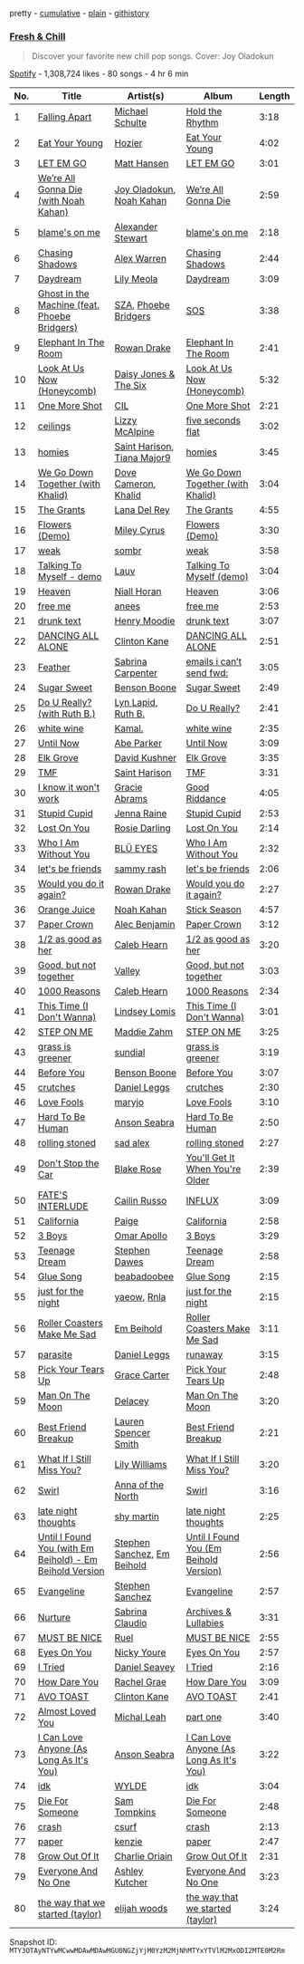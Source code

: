 pretty - [cumulative](/playlists/cumulative/37i9dQZF1DX5CdVP4rz81C.md) - [plain](/playlists/plain/37i9dQZF1DX5CdVP4rz81C) - [githistory](https://github.githistory.xyz/mackorone/spotify-playlist-archive/blob/main/playlists/plain/37i9dQZF1DX5CdVP4rz81C)

### [Fresh & Chill](https://open.spotify.com/playlist/37i9dQZF1DX5CdVP4rz81C)

> Discover your favorite new chill pop songs\. Cover: Joy Oladokun

[Spotify](https://open.spotify.com/user/spotify) - 1,308,724 likes - 80 songs - 4 hr 6 min

| No. | Title | Artist(s) | Album | Length |
|---|---|---|---|---|
| 1 | [Falling Apart](https://open.spotify.com/track/0aIW3ekrhK1eh3BYCh11op) | [Michael Schulte](https://open.spotify.com/artist/21aa4pj9BvbFB2iT8kRpnq) | [Hold the Rhythm](https://open.spotify.com/album/4nof0TI1S49a6Gogj33yue) | 3:18 |
| 2 | [Eat Your Young](https://open.spotify.com/track/2Jw3VjB1xy5KHBqEeAC6VK) | [Hozier](https://open.spotify.com/artist/2FXC3k01G6Gw61bmprjgqS) | [Eat Your Young](https://open.spotify.com/album/1GOa0Bsm7eeVIJglLcoLWX) | 4:02 |
| 3 | [LET EM GO](https://open.spotify.com/track/2RnBxdoRGOBzy2yvThWtMe) | [Matt Hansen](https://open.spotify.com/artist/6wlhqnATSJIc0NQ64VxOVJ) | [LET EM GO](https://open.spotify.com/album/38ZOCVj7a6GRwhcNerWZs3) | 3:01 |
| 4 | [We’re All Gonna Die \(with Noah Kahan\)](https://open.spotify.com/track/2Eb2TKNAaE15Fqd4A3MFWU) | [Joy Oladokun](https://open.spotify.com/artist/7rrTqtOUOwva4sgTx9C9F9), [Noah Kahan](https://open.spotify.com/artist/2RQXRUsr4IW1f3mKyKsy4B) | [We’re All Gonna Die](https://open.spotify.com/album/1uiwlKORLzoDvBsDiLdkm4) | 2:59 |
| 5 | [blame's on me](https://open.spotify.com/track/1veHwv1HPwzOvlhs5jPxeP) | [Alexander Stewart](https://open.spotify.com/artist/0znpFLuaey34oJTE1jHSnT) | [blame's on me](https://open.spotify.com/album/1dpLDMwavEN9eXN23N7liY) | 2:18 |
| 6 | [Chasing Shadows](https://open.spotify.com/track/5zcoYCmeIL392as1bwIYce) | [Alex Warren](https://open.spotify.com/artist/0fTSzq9jAh4c36UVb4V7CB) | [Chasing Shadows](https://open.spotify.com/album/5laO2TJ5lwhscYwdFB0sIX) | 2:44 |
| 7 | [Daydream](https://open.spotify.com/track/7CFPVdKn4FFkIm7rZYhNZQ) | [Lily Meola](https://open.spotify.com/artist/5WC6EbIrTO76x30w5LtzS6) | [Daydream](https://open.spotify.com/album/7N2QQisOFbQ0rWHDwIKd8O) | 3:09 |
| 8 | [Ghost in the Machine \(feat\. Phoebe Bridgers\)](https://open.spotify.com/track/4h5x3XHLVYFJaItKuO2rhy) | [SZA](https://open.spotify.com/artist/7tYKF4w9nC0nq9CsPZTHyP), [Phoebe Bridgers](https://open.spotify.com/artist/1r1uxoy19fzMxunt3ONAkG) | [SOS](https://open.spotify.com/album/07w0rG5TETcyihsEIZR3qG) | 3:38 |
| 9 | [Elephant In The Room](https://open.spotify.com/track/6fvbw0uQPYd9RtBw7WVgb3) | [Rowan Drake](https://open.spotify.com/artist/4NYx2GcZWwIW3glF0dW1fC) | [Elephant In The Room](https://open.spotify.com/album/6bGGWNEqqh3WFJuHzuqdOA) | 2:41 |
| 10 | [Look At Us Now \(Honeycomb\)](https://open.spotify.com/track/6xSr2HhAmY096v9vfJrRqv) | [Daisy Jones & The Six](https://open.spotify.com/artist/0ZUdYzRCIrxbsd80MmGMqo) | [Look At Us Now \(Honeycomb\)](https://open.spotify.com/album/3vNpYNX7g5Mdljl65tKM30) | 5:32 |
| 11 | [One More Shot](https://open.spotify.com/track/79uXvsyNG97zMLLq4bloRa) | [CIL](https://open.spotify.com/artist/1bBo1QjmPP5CfMiEsxmZxU) | [One More Shot](https://open.spotify.com/album/1uKIVSfEfjC8OjoUueYZOT) | 2:21 |
| 12 | [ceilings](https://open.spotify.com/track/2L9N0zZnd37dwF0clgxMGI) | [Lizzy McAlpine](https://open.spotify.com/artist/1GmsPCcpKgF9OhlNXjOsbS) | [five seconds flat](https://open.spotify.com/album/68L5xVV9wydotfDXEik7eD) | 3:02 |
| 13 | [homies](https://open.spotify.com/track/3ocupZmiN2ZqQjTVntVtLv) | [Saint Harison](https://open.spotify.com/artist/16AILHA3N2C3ngRuR2FdfH), [Tiana Major9](https://open.spotify.com/artist/1Naqgo0HMRoumRP0e2MXD9) | [homies](https://open.spotify.com/album/7by5M1CXms39FAGvXTlB9X) | 3:45 |
| 14 | [We Go Down Together \(with Khalid\)](https://open.spotify.com/track/2Y67qsABsPKMrvCxPCzL6r) | [Dove Cameron](https://open.spotify.com/artist/2W8yFh0Ga6Yf3jiayVxwkE), [Khalid](https://open.spotify.com/artist/6LuN9FCkKOj5PcnpouEgny) | [We Go Down Together \(with Khalid\)](https://open.spotify.com/album/3ja0XiK9ABd3vSbLNHlna3) | 3:04 |
| 15 | [The Grants](https://open.spotify.com/track/3dMdHqNk3h3gl2p8M5e7Ze) | [Lana Del Rey](https://open.spotify.com/artist/00FQb4jTyendYWaN8pK0wa) | [The Grants](https://open.spotify.com/album/63n3qENYkOIeDFXZuceoUA) | 4:55 |
| 16 | [Flowers \(Demo\)](https://open.spotify.com/track/0436pabrDTOgxH02ugHGBA) | [Miley Cyrus](https://open.spotify.com/artist/5YGY8feqx7naU7z4HrwZM6) | [Flowers \(Demo\)](https://open.spotify.com/album/6Zs0gWsA3JOvdL61eKnEt7) | 3:30 |
| 17 | [weak](https://open.spotify.com/track/1ofVfjaqv1taQ7xsmcYjZc) | [sombr](https://open.spotify.com/artist/4G9NDjRyZFDlJKMRL8hx3S) | [weak](https://open.spotify.com/album/7jCutVKlyZ5UFD9MB96pra) | 3:58 |
| 18 | [Talking To Myself \- demo](https://open.spotify.com/track/0qB5bMRX5nG0F8qwHJgWmB) | [Lauv](https://open.spotify.com/artist/5JZ7CnR6gTvEMKX4g70Amv) | [Talking To Myself \(demo\)](https://open.spotify.com/album/1tQ0dVXzTgKy42UgCg1UxZ) | 3:04 |
| 19 | [Heaven](https://open.spotify.com/track/1yHVHoz6Ny29gbbWJYVnFt) | [Niall Horan](https://open.spotify.com/artist/1Hsdzj7Dlq2I7tHP7501T4) | [Heaven](https://open.spotify.com/album/6IbldUF7xzRJuUDEApUCS3) | 3:06 |
| 20 | [free me](https://open.spotify.com/track/1scFwySIE5a0btwc1J2CHk) | [anees](https://open.spotify.com/artist/2HPqVfdPh9JkBSlFG5hK6h) | [free me](https://open.spotify.com/album/3pMK4vu9TW0y3FqZaoJNya) | 2:53 |
| 21 | [drunk text](https://open.spotify.com/track/0KpWiHVmIFDTvai20likX4) | [Henry Moodie](https://open.spotify.com/artist/7hr9W3IjXcm3UlLY7guLk5) | [drunk text](https://open.spotify.com/album/0lcfkucXPJH7zGSHbUXUjZ) | 3:07 |
| 22 | [DANCING ALL ALONE](https://open.spotify.com/track/3vHKqg3WDgtWA5unl5layh) | [Clinton Kane](https://open.spotify.com/artist/7okSU80WTrn4LXlyXYbX3P) | [DANCING ALL ALONE](https://open.spotify.com/album/6E1rMJkFB1eJwgyMQhN1mg) | 2:51 |
| 23 | [Feather](https://open.spotify.com/track/2Zo1PcszsT9WQ0ANntJbID) | [Sabrina Carpenter](https://open.spotify.com/artist/74KM79TiuVKeVCqs8QtB0B) | [emails i can’t send fwd:](https://open.spotify.com/album/2g4aJTa5ejGpp0O0GKzWAQ) | 3:05 |
| 24 | [Sugar Sweet](https://open.spotify.com/track/5ZzaQW3InamKZ0KdJVQ1GO) | [Benson Boone](https://open.spotify.com/artist/22wbnEMDvgVIAGdFeek6ET) | [Sugar Sweet](https://open.spotify.com/album/6h8eeLIwHI3VhP0GAorO3c) | 2:49 |
| 25 | [Do U Really? \(with Ruth B.\)](https://open.spotify.com/track/0y6M5yh5WYBZXBTrAAp3cy) | [Lyn Lapid](https://open.spotify.com/artist/4pfy05cNNTacuOQ6SiSu4v), [Ruth B.](https://open.spotify.com/artist/2WzaAvm2bBCf4pEhyuDgCY) | [Do U Really?](https://open.spotify.com/album/0GF4XbJWS3wXBssOfKFbb6) | 2:41 |
| 26 | [white wine](https://open.spotify.com/track/0jgluhxUw9Karu8dGN6J2C) | [Kamal.](https://open.spotify.com/artist/2gIHyzlzKxntjQWf8xAGaI) | [white wine](https://open.spotify.com/album/0nnes8RjTCvwCMDDjf2jmS) | 2:35 |
| 27 | [Until Now](https://open.spotify.com/track/4djT5qYz4PIcIDV6TziZhm) | [Abe Parker](https://open.spotify.com/artist/5V61WloeXM3XLslOqJ8RES) | [Until Now](https://open.spotify.com/album/656QB1tzxNjCNtDUswWRAF) | 3:09 |
| 28 | [Elk Grove](https://open.spotify.com/track/0AhiwX5iV3gd8IvUUQ4TYQ) | [David Kushner](https://open.spotify.com/artist/33NVpKoXjItPwUJTMZIOiY) | [Elk Grove](https://open.spotify.com/album/6bSWCDheGUZVfCSKZw4F8I) | 3:35 |
| 29 | [TMF](https://open.spotify.com/track/67OrF48gkNByr9HpRtSOSD) | [Saint Harison](https://open.spotify.com/artist/16AILHA3N2C3ngRuR2FdfH) | [TMF](https://open.spotify.com/album/0zGLgwn8xSDwNrzc67tEkt) | 3:31 |
| 30 | [I know it won't work](https://open.spotify.com/track/5FGDtm3MXJe8LikBkOJnOQ) | [Gracie Abrams](https://open.spotify.com/artist/4tuJ0bMpJh08umKkEXKUI5) | [Good Riddance](https://open.spotify.com/album/5ZCIbfKnv3GF5h5h8MiRzQ) | 4:05 |
| 31 | [Stupid Cupid](https://open.spotify.com/track/08uYRkYyBrEBAolgY5irVW) | [Jenna Raine](https://open.spotify.com/artist/3aHe9rMa5HFTjXHw8tEz0A) | [Stupid Cupid](https://open.spotify.com/album/5L3H6uXdvsSUkgSZTeU3fv) | 2:53 |
| 32 | [Lost On You](https://open.spotify.com/track/59llL5gGlCyMM2P1VQc74R) | [Rosie Darling](https://open.spotify.com/artist/6kDXH8d9LugUAsHIozzDAI) | [Lost On You](https://open.spotify.com/album/0nc1ERaFyIThH8cU9xkrUG) | 2:14 |
| 33 | [Who I Am Without You](https://open.spotify.com/track/42NmFnYg5iTlRxgfa54Q7K) | [BLÜ EYES](https://open.spotify.com/artist/2gI1WfmpFmmgSRojy4Jup2) | [Who I Am Without You](https://open.spotify.com/album/5jFzlHcWzlQR0Q3kHvO1ax) | 2:32 |
| 34 | [let's be friends](https://open.spotify.com/track/4M36HQ9C5foLBAXhmFdP1X) | [sammy rash](https://open.spotify.com/artist/0yXuo2N8r6dzzGgnLNLGZm) | [let's be friends](https://open.spotify.com/album/6efuKsVwps637BgVBUTSiE) | 2:06 |
| 35 | [Would you do it again?](https://open.spotify.com/track/4S3QaFRffd2LZH5kw0TytZ) | [Rowan Drake](https://open.spotify.com/artist/4NYx2GcZWwIW3glF0dW1fC) | [Would you do it again?](https://open.spotify.com/album/0q4DIPAhsIhvnrYrHVVv7n) | 2:27 |
| 36 | [Orange Juice](https://open.spotify.com/track/07UFnnK3uPIuKv5Rs9TmXl) | [Noah Kahan](https://open.spotify.com/artist/2RQXRUsr4IW1f3mKyKsy4B) | [Stick Season](https://open.spotify.com/album/50ZenUP4O2Q5eCy2NRNvuz) | 4:57 |
| 37 | [Paper Crown](https://open.spotify.com/track/2fB0qwP98V9Yrv3mgR6IJJ) | [Alec Benjamin](https://open.spotify.com/artist/5IH6FPUwQTxPSXurCrcIov) | [Paper Crown](https://open.spotify.com/album/7sQDzWYBQavRBvvamkslFe) | 3:12 |
| 38 | [1/2 as good as her](https://open.spotify.com/track/7yE6MawffFg35US7sze1qy) | [Caleb Hearn](https://open.spotify.com/artist/0EiNdCUwM4B5GkTInLAyuj) | [1/2 as good as her](https://open.spotify.com/album/4bvYih4k6GucaUEgS0fIXv) | 3:20 |
| 39 | [Good, but not together](https://open.spotify.com/track/4XfgpMiAz9XG58pvq4ly9Q) | [Valley](https://open.spotify.com/artist/7blXVKBSxdFZsIqlhdViKc) | [Good, but not together](https://open.spotify.com/album/7IJq7iIJ0JztktxLcoa0Sn) | 3:03 |
| 40 | [1000 Reasons](https://open.spotify.com/track/0dupI7MHvlSXuIHH2YXWHC) | [Caleb Hearn](https://open.spotify.com/artist/0EiNdCUwM4B5GkTInLAyuj) | [1000 Reasons](https://open.spotify.com/album/7pl00j0x6ZdGcYGUSioCdR) | 2:34 |
| 41 | [This Time \(I Don't Wanna\)](https://open.spotify.com/track/5McIkhN2bSvCcjNUaMoWYZ) | [Lindsey Lomis](https://open.spotify.com/artist/7qY2O8bWspXlSwQl5JAkvn) | [This Time \(I Don't Wanna\)](https://open.spotify.com/album/49gfNZqgZJ8StTogeghXGM) | 3:01 |
| 42 | [STEP ON ME](https://open.spotify.com/track/45HSCsfTCoDloxNEof033U) | [Maddie Zahm](https://open.spotify.com/artist/5dtPlx7yKOo7KdZGyrfFIq) | [STEP ON ME](https://open.spotify.com/album/0llSxQdK1datftaK0xHYPd) | 3:25 |
| 43 | [grass is greener](https://open.spotify.com/track/6RwIjOIh9JoTbDiKmgL7fv) | [sundial](https://open.spotify.com/artist/1SOubzv0uhrziEXbNLMUw9) | [grass is greener](https://open.spotify.com/album/1pLUbffRD0y1FUKZwC1CGR) | 3:19 |
| 44 | [Before You](https://open.spotify.com/track/523f4oSjrZx83XDtRLnsIw) | [Benson Boone](https://open.spotify.com/artist/22wbnEMDvgVIAGdFeek6ET) | [Before You](https://open.spotify.com/album/5daRbOcG3hGi60yaXm5PXM) | 3:07 |
| 45 | [crutches](https://open.spotify.com/track/5Hf6nME2UxqODXQj9pP1qw) | [Daniel Leggs](https://open.spotify.com/artist/39csiig8WOh2SMguk2nuL5) | [crutches](https://open.spotify.com/album/7i3jTmHGPr5PMVE8gYfQFX) | 2:30 |
| 46 | [Love Fools](https://open.spotify.com/track/7lDD5Ajj01UMmZ7ww8JGPT) | [maryjo](https://open.spotify.com/artist/1s8g8pcFxAOyuQwG4Tku0H) | [Love Fools](https://open.spotify.com/album/4G6BxhKzRTYG7ftX48BY9f) | 3:10 |
| 47 | [Hard To Be Human](https://open.spotify.com/track/3rhcTGF7AK0QsSzMmLVkqu) | [Anson Seabra](https://open.spotify.com/artist/2jHp7gQArCQrlMvdrIVFCg) | [Hard To Be Human](https://open.spotify.com/album/7Fo8WHPyK3fmdUb2sfHW71) | 2:50 |
| 48 | [rolling stoned](https://open.spotify.com/track/2qsYgspxjtmTPbKmkPa5Q5) | [sad alex](https://open.spotify.com/artist/3i8iJVU0mtgzbZsuF1AoJ3) | [rolling stoned](https://open.spotify.com/album/4YFr09B6O2mSi1B9Tky80C) | 2:27 |
| 49 | [Don't Stop the Car](https://open.spotify.com/track/72OrO3uJtMEGRlPyKLogvk) | [Blake Rose](https://open.spotify.com/artist/7wLyGTO9vUS7ndlq4BvBGe) | [You'll Get It When You're Older](https://open.spotify.com/album/3Cyholll5qarrrlnIlxiCu) | 2:39 |
| 50 | [FATE'S INTERLUDE](https://open.spotify.com/track/4GAhhBILnUQEJwHWpUbEQJ) | [Cailin Russo](https://open.spotify.com/artist/2org0PubBAxTvjVvLo9PJ0) | [INFLUX](https://open.spotify.com/album/7gyXPwZd6f7Hn22gxtwdeD) | 3:09 |
| 51 | [California](https://open.spotify.com/track/5H2XbaOYYki6tQc1P7yWDB) | [Paige](https://open.spotify.com/artist/2hscsIIlxYGIUYsfarFCG7) | [California](https://open.spotify.com/album/0pDuEEnHFpyboTE3Q9ga6T) | 2:58 |
| 52 | [3 Boys](https://open.spotify.com/track/31Wlc9ZnraX3JxrvMg9e8H) | [Omar Apollo](https://open.spotify.com/artist/5FxD8fkQZ6KcsSYupDVoSO) | [3 Boys](https://open.spotify.com/album/1Iw32lOJC5lfInKyA7Zzt1) | 3:29 |
| 53 | [Teenage Dream](https://open.spotify.com/track/3GWaFFi6TlPcZLYmCCHZ9O) | [Stephen Dawes](https://open.spotify.com/artist/3jTU1IOqkO7Mz4zdbXPose) | [Teenage Dream](https://open.spotify.com/album/1UH6aVsmnWRjsB5Tq0qUhF) | 2:58 |
| 54 | [Glue Song](https://open.spotify.com/track/3iBgrkexCzVuPy4O9vx7Mf) | [beabadoobee](https://open.spotify.com/artist/35l9BRT7MXmM8bv2WDQiyB) | [Glue Song](https://open.spotify.com/album/3KmSMUwyrakryureTNI4U8) | 2:15 |
| 55 | [just for the night](https://open.spotify.com/track/2kZSry1RFeI8IzFk0RTr0y) | [yaeow](https://open.spotify.com/artist/4Abe9XH0fplj8dbOddoYgH), [Rnla](https://open.spotify.com/artist/5lKJ1MdVwexXUEEUFLI4l9) | [just for the night](https://open.spotify.com/album/1cbKJJrsN37uwfmFw4q9xI) | 2:15 |
| 56 | [Roller Coasters Make Me Sad](https://open.spotify.com/track/15D8qDyRL6NuyxxmQRWosK) | [Em Beihold](https://open.spotify.com/artist/7o2ZQYM7nTsaVdkXY38UAA) | [Roller Coasters Make Me Sad](https://open.spotify.com/album/16M3QY0xlHJ1CtnmEwbiy1) | 3:11 |
| 57 | [parasite](https://open.spotify.com/track/5uryeSMcKUDIFVakxsjg6o) | [Daniel Leggs](https://open.spotify.com/artist/39csiig8WOh2SMguk2nuL5) | [runaway](https://open.spotify.com/album/0BFInEkCDlkmq5R7pNaDLr) | 3:15 |
| 58 | [Pick Your Tears Up](https://open.spotify.com/track/5wlZ4PZGrRR2feOTA862m2) | [Grace Carter](https://open.spotify.com/artist/2LuHL7im4aCEmfOlD4rxBC) | [Pick Your Tears Up](https://open.spotify.com/album/4XHdogqYIFfgdW3qwIkVlI) | 2:48 |
| 59 | [Man On The Moon](https://open.spotify.com/track/7E6jdcJTGDpYmjHFnXu3vG) | [Delacey](https://open.spotify.com/artist/1thbOfXak53dM1Xabq3pmb) | [Man On The Moon](https://open.spotify.com/album/18WXWG3I5v4L3odjNg1YtR) | 3:20 |
| 60 | [Best Friend Breakup](https://open.spotify.com/track/5rKMN0bKdqcGWo1iLvv30Y) | [Lauren Spencer Smith](https://open.spotify.com/artist/79AyR6ATpj2LTPxfb6FX50) | [Best Friend Breakup](https://open.spotify.com/album/6mF1bVrioCxksnRBHUN7Ej) | 2:21 |
| 61 | [What If I Still Miss You?](https://open.spotify.com/track/34h9Wr114K0EjlFsjITrMW) | [Lily Williams](https://open.spotify.com/artist/1f2q4venkA2pATVTmWhS6Z) | [What If I Still Miss You?](https://open.spotify.com/album/2UPFK2Xdq6ZyDUVLj3aEc5) | 3:20 |
| 62 | [Swirl](https://open.spotify.com/track/4Vt8Vy6pjR2tsLowyrbrZC) | [Anna of the North](https://open.spotify.com/artist/1mSJCvDX0W7Dn7S9C6vmvI) | [Swirl](https://open.spotify.com/album/3udHdBJMy8oovKijMBWTZR) | 3:16 |
| 63 | [late night thoughts](https://open.spotify.com/track/3DZxxkVLybnofY4K2od9yW) | [shy martin](https://open.spotify.com/artist/7eCmccnRwPmRnWPw61x6jM) | [late night thoughts](https://open.spotify.com/album/6jjduNuyly6Y40kJWl5UZN) | 2:25 |
| 64 | [Until I Found You \(with Em Beihold\) \- Em Beihold Version](https://open.spotify.com/track/1Y3LN4zO1Edc2EluIoSPJN) | [Stephen Sanchez](https://open.spotify.com/artist/5XKFrudbV4IiuE5WuTPRmT), [Em Beihold](https://open.spotify.com/artist/7o2ZQYM7nTsaVdkXY38UAA) | [Until I Found You \(Em Beihold Version\)](https://open.spotify.com/album/7ARtQpvnPN2ucbmVHngLOs) | 2:56 |
| 65 | [Evangeline](https://open.spotify.com/track/3lGPy4laQ3s4lT1pRXKmFC) | [Stephen Sanchez](https://open.spotify.com/artist/5XKFrudbV4IiuE5WuTPRmT) | [Evangeline](https://open.spotify.com/album/7JfCmXc5Fo8GkFdWjqSexN) | 2:57 |
| 66 | [Nurture](https://open.spotify.com/track/0OdRKPM36edHZ8OEpbrDCu) | [Sabrina Claudio](https://open.spotify.com/artist/30DhU7BDmF4PH0JVhu8ZRg) | [Archives & Lullabies](https://open.spotify.com/album/4FSiIHTasBx8fQoSzwcb0H) | 3:31 |
| 67 | [MUST BE NICE](https://open.spotify.com/track/7FGDL2pk8qcJDAvn4BF3Al) | [Ruel](https://open.spotify.com/artist/5xkAtLTf309LAGZTbvULBn) | [MUST BE NICE](https://open.spotify.com/album/3Pb9pa9lDVmmxdP8nvKP7c) | 2:55 |
| 68 | [Eyes On You](https://open.spotify.com/track/6qItx3M2IZbXBKRnptbnHM) | [Nicky Youre](https://open.spotify.com/artist/7qmpXeNz2ojlMl2EEfkeLs) | [Eyes On You](https://open.spotify.com/album/2vwW8EzZGZaAFfZ2HYL1hE) | 2:57 |
| 69 | [I Tried](https://open.spotify.com/track/4Dhic5lCf3U1nefagM5zwy) | [Daniel Seavey](https://open.spotify.com/artist/21z8to3YxZXgKYJpBB54P2) | [I Tried](https://open.spotify.com/album/6DVwmuhAq0HAq0k4hntOZH) | 2:16 |
| 70 | [How Dare You](https://open.spotify.com/track/2Q1KWlBO3MfJTQ5deZUieQ) | [Rachel Grae](https://open.spotify.com/artist/0ekCwZGQUkAISV1h48jlHn) | [How Dare You](https://open.spotify.com/album/6xnPq67BkkAiVooCU5Yb1b) | 3:09 |
| 71 | [AVO TOAST](https://open.spotify.com/track/7B5EbapjMpLuK7A7PJUvxn) | [Clinton Kane](https://open.spotify.com/artist/7okSU80WTrn4LXlyXYbX3P) | [AVO TOAST](https://open.spotify.com/album/4gH45jls1Zx5TSREuO53x9) | 2:41 |
| 72 | [Almost Loved You](https://open.spotify.com/track/1gCIGVbF00N5toEK0TEmWr) | [Michal Leah](https://open.spotify.com/artist/50AUL69nMKHvAFs20YXGqb) | [part one](https://open.spotify.com/album/7mMRGWSoqwWWwQzCI2eMqh) | 3:40 |
| 73 | [I Can Love Anyone \(As Long As It's You\)](https://open.spotify.com/track/16TVnHHANCCcDN7673V7tC) | [Anson Seabra](https://open.spotify.com/artist/2jHp7gQArCQrlMvdrIVFCg) | [I Can Love Anyone \(As Long As It's You\)](https://open.spotify.com/album/3e6UcgzWDEJRC38lJ8Zj7o) | 3:22 |
| 74 | [idk](https://open.spotify.com/track/3j4Jb7vshXhRL5DIZnVB77) | [WYLDE](https://open.spotify.com/artist/4M808tluYcN5j0aV5jp4ep) | [idk](https://open.spotify.com/album/5b1mEBCfxNDkTqhqmodPZn) | 3:04 |
| 75 | [Die For Someone](https://open.spotify.com/track/1jmJHtqll7OoGktgsuENWY) | [Sam Tompkins](https://open.spotify.com/artist/04uu8U3I1h26Fp2NBkPTRZ) | [Die For Someone](https://open.spotify.com/album/6NmKDzcEBVsIH1tbybRcv4) | 2:48 |
| 76 | [crash](https://open.spotify.com/track/3KeRiLJg8l0xQx7gU59EYt) | [csurf](https://open.spotify.com/artist/3vcgNrwPwn2B7F57BQzQUJ) | [crash](https://open.spotify.com/album/7oHkAzKI2ImQrUnd71HSoo) | 2:13 |
| 77 | [paper](https://open.spotify.com/track/0r3sjyiC4jE179QJHG9geQ) | [kenzie](https://open.spotify.com/artist/5pWUVnrc1y0FpWZ6VCy0Hg) | [paper](https://open.spotify.com/album/7u8gI4yhs4gXvSjTdwOgaw) | 2:47 |
| 78 | [Grow Out Of It](https://open.spotify.com/track/58CUtwjF3a0YrYR5Akh3cn) | [Charlie Oriain](https://open.spotify.com/artist/0rNWn0b2f8PiL8VAdDR152) | [Grow Out Of It](https://open.spotify.com/album/6IWfby0SmSyiU2SSktO7E7) | 2:31 |
| 79 | [Everyone And No One](https://open.spotify.com/track/5sP3kGcEg7Cj6bXhv1Ev7o) | [Ashley Kutcher](https://open.spotify.com/artist/1Zi1c8sWZTy5rDiN3lAuEj) | [Everyone And No One](https://open.spotify.com/album/39NKyfawlegx7lvZjuyTS2) | 3:23 |
| 80 | [the way that we started \(taylor\)](https://open.spotify.com/track/36AWmLYL4tMTfZseHQHoVl) | [elijah woods](https://open.spotify.com/artist/3IR6DvP0x2a6oUSist9UMu) | [the way that we started \(taylor\)](https://open.spotify.com/album/4epDMTI9SL9TRfiuDpbwFO) | 3:24 |

Snapshot ID: `MTY3OTAyNTYwMCwwMDAwMDAwMGU0NGZjYjM0YzM2MjNhMTYxYTVlM2MxODI2MTE0M2Rm`
